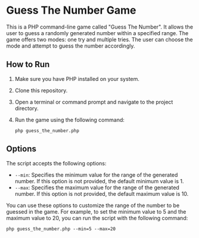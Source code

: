 # Guess The Number Game

This is a PHP command-line game called "Guess The Number". It allows the user to guess a randomly generated number within a specified range. The game offers two modes: one try and multiple tries. The user can choose the mode and attempt to guess the number accordingly.

## How to Run

1. Make sure you have PHP installed on your system.
2. Clone this repository.
3. Open a terminal or command prompt and navigate to the project directory.
4. Run the game using the following command:

   ```shell
   php guess_the_number.php
   
## Options

The script accepts the following options:

- `--min`: Specifies the minimum value for the range of the generated number. If this option is not provided, the default minimum value is 1.
- `--max`: Specifies the maximum value for the range of the generated number. If this option is not provided, the default maximum value is 10.

You can use these options to customize the range of the number to be guessed in the game. For example, to set the minimum value to 5 and the maximum value to 20, you can run the script with the following command:

   ```shell
   php guess_the_number.php --min=5 --max=20
